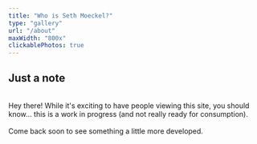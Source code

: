 ```yaml
---
title: "Who is Seth Moeckel?"
type: "gallery"
url: "/about"
maxWidth: "800x"
clickablePhotos: true
---
```


## Just a note
\
Hey there! While it's exciting to have people viewing this site, you should know... this is a work in progress (and not really ready for consumption). 
\
\
Come back soon to see something a little more developed.